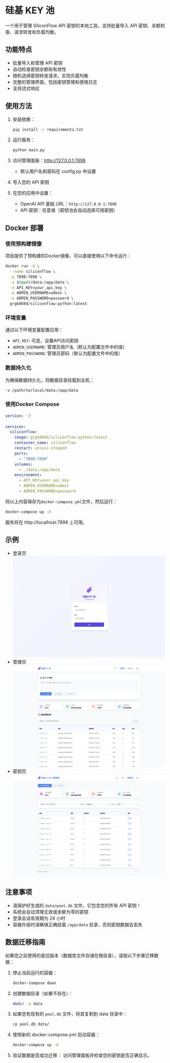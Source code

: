 # 硅基 KEY 池

一个用于管理 SiliconFlow API 密钥的本地工具。支持批量导入 API 密钥、余额检查、请求转发和负载均衡。

## 功能特点

- 批量导入和管理 API 密钥
- 自动检查密钥余额和有效性
- 随机选择密钥转发请求，实现负载均衡
- 完整的管理界面，包括密钥管理和使用日志
- 支持流式响应

## 使用方法

1. 安装依赖：
   ```bash
   pip install -r requirements.txt
   ```

2. 运行服务：
   ```bash
   python main.py
   ```

3. 访问管理面板：http://127.0.0.1:7898
   - 默认用户名和密码在 config.py 中设置

4. 导入您的 API 密钥

5. 在您的应用中设置：
   - OpenAI API 基础 URL：`http://127.0.0.1:7898`
   - API 密钥：任意值（密钥池会自动选择可用密钥）

## Docker 部署

### 使用预构建镜像

项目提供了预构建的Docker镜像，可以直接使用以下命令运行：

```bash
docker run -d \
  --name siliconflow \
  -p 7898:7898 \
  -v $(pwd)/data:/app/data \
  -e API_KEY=your_api_key \
  -e ADMIN_USERNAME=admin \
  -e ADMIN_PASSWORD=password \
  grgk0604/siliconflow-python:latest
```

### 环境变量

通过以下环境变量配置应用：

- `API_KEY`: 可选，设置API访问密钥
- `ADMIN_USERNAME`: 管理员用户名（默认为配置文件中的值）
- `ADMIN_PASSWORD`: 管理员密码（默认为配置文件中的值）

### 数据持久化

为确保数据持久化，将数据目录挂载到主机：

```bash
-v /path/to/local/data:/app/data
```

### 使用Docker Compose

```yaml
version: '3'

services:
  siliconflow:
    image: grgk0604/siliconflow-python:latest
    container_name: siliconflow
    restart: unless-stopped
    ports:
      - "7898:7898"
    volumes:
      - ./data:/app/data
    environment:
      - API_KEY=your_api_key
      - ADMIN_USERNAME=admin
      - ADMIN_PASSWORD=password
```

将以上内容保存为`docker-compose.yml`文件，然后运行：

```bash
docker-compose up -d
```

服务将在 http://localhost:7898 上可用。

## 示例
- 登录页
![登录页](./doc/login.png)
- 管理页
![管理页](./doc/admin.png)
- 密钥页
![密钥页](./doc/keylists.png)

## 注意事项

- 请保护好生成的 `data/pool.db` 文件，它包含您的所有 API 密钥！
- 系统会自动清理无效或余额为零的密钥
- 登录会话有效期为 24 小时
- 容器升级时请确保正确挂载 `/app/data` 目录，否则密钥数据会丢失

## 数据迁移指南

如果您之前使用的是旧版本（数据库文件存储在根目录），请按以下步骤迁移数据：

1. 停止当前运行的容器：
   ```bash
   docker-compose down
   ```

2. 创建数据目录（如果不存在）：
   ```bash
   mkdir -p data
   ```

3. 如果您有现有的 `pool.db` 文件，将其复制到 data 目录中：
   ```bash
   cp pool.db data/
   ```

4. 使用新的 docker-compose.yml 启动容器：
   ```bash
   docker-compose up -d
   ```

5. 验证数据是否成功迁移：
   访问管理面板并检查您的密钥是否正确显示。
